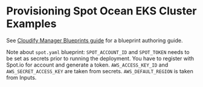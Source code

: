 # Provisioning Spot Ocean EKS Cluster Examples

See [Cloudify Manager Blueprints guide](https://docs.cloudify.co/latest/) for a blueprint authoring guide.

Note about `spot.yaml` blueprint:
`SPOT_ACCOUNT_ID` and `SPOT_TOKEN` needs to be set as secrets prior to running the deployment. 
You have to register with Spot.io for account and generate a token. 
`AWS_ACCESS_KEY_ID` and `AWS_SECRET_ACCESS_KEY` are taken from secrets.
`AWS_DEFAULT_REGION` is taken from Inputs.
